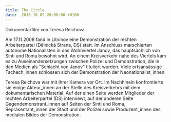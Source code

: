 ```yaml
---
title: The Circle
date:  2013-10-09 20:00:00 +0100
---
```


Dokumentarfilm von Teresa Reichova



Am 17.11.2008 fand in Litvinov eine Demonstration der rechten
Arbeiterpartei (Dělnická Strana, DS) statt. Im Anschluss marschierten
autonome Nationalisten in das Wohnviertel Janov, das hauptsächlich von
Sinti und Roma bewohnt wird. An einem Kreisverkehr nahe des Viertels kam
es zu Auseinandersetzungen zwischen Polizei und Demonstration, die in den
Medien als "Schlacht von Janov" tituliert wurden. Viele ortsansässige
Tschech_innen schlossen sich der Demonstration der
Neonationalist_innen.


Teresa Reichova war mit ihrer Kamera vor Ort. Im Nachhinein
konfrontierte sie einige Akteur_innen an der Stelle des Kreisverkehrs mit
dem dokumentarischen Material. Auf der einen Seite werden Mitglieder der
rechten Arbeiterpartei (DS) interviewt, auf der anderen Seite
Gegendemonstrant_innen auf Seiten der Sinti und Roma, Repräsentant_innen
der Stadt und der Polizei sowie Produzent_innen des medialen Bildes der
Demonstration.


